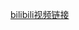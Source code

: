 [bilibili视频链接](https://www.bilibili.com/video/BV1eJ411c7rf?spm_id_from=333.337.search-card.all.click&vd_source=de52ca850196f4433c6e58c58c0196de)